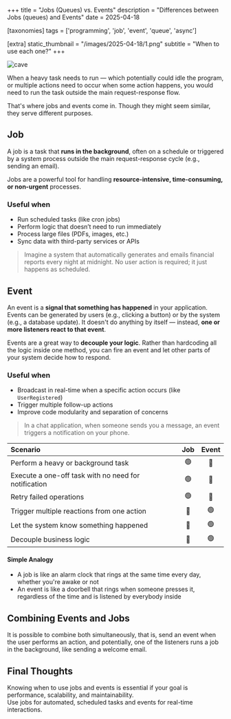 +++
title = "Jobs (Queues) vs. Events"
description = "Differences between Jobs (queues) and Events"
date = 2025-04-18

[taxonomies]
tags = ['programming', 'job', 'event', 'queue', 'async']

[extra]
static_thumbnail = "/images/2025-04-18/1.png"
subtitle = "When to use each one?"
+++

![cave](/images/2025-04-18/1.webp)

When a heavy task needs to run — which potentially could idle the program, or multiple actions need to occur when some
action happens, you would need to run the task outside the main request-response flow.

That's where jobs and events come in. Though they might seem similar, they serve different purposes.

## Job

A job is a task that **runs in the background**, often on a schedule or triggered by a system process outside the main
request-response cycle (e.g., sending an email).

Jobs are a powerful tool for handling **resource-intensive, time-consuming, or non-urgent** processes.

### Useful when

- Run scheduled tasks (like cron jobs)
- Perform logic that doesn’t need to run immediately
- Process large files (PDFs, images, etc.)
- Sync data with third-party services or APIs

> Imagine a system that automatically generates and emails financial reports every night at midnight. No user action is
required; it just happens as scheduled.

## Event

An event is a **signal that something has happened** in your application. Events can be generated by users (e.g.,
clicking a button) or by the system (e.g., a database update). It doesn't do anything by itself — instead, **one or more
listeners react to that event**.

Events are a great way to **decouple your logic**. Rather than hardcoding all the logic inside one method, you can fire
an event and let other parts of your system decide how to respond.

### Useful when

- Broadcast in real-time when a specific action occurs (like `UserRegistered`)
- Trigger multiple follow-up actions
- Improve code modularity and separation of concerns

> In a chat application, when someone sends you a message, an event triggers a notification on your phone.

<div class="separator"></div>

| Scenario                                             | **Job** | **Event** |
|:-----------------------------------------------------|:-------:|:---------:|
| Perform a heavy or background task                   |   🟢    |    🔴     |
| Execute a one-off task with no need for notification |   🟢    |    🔴     |
| Retry failed operations                              |   🟢    |    🔴     |
| Trigger multiple reactions from one action           |   🔴    |    🟢     |
| Let the system know something happened               |   🔴    |    🟢     |
| Decouple business logic                              |   🔴    |    🟢     |

#### Simple Analogy

- A job is like an alarm clock that rings at the same time every day, whether you're awake or not
- An event is like a doorbell that rings when someone presses it, regardless of the time and is listened by everybody inside

## Combining Events and Jobs

It is possible to combine both simultaneously, that is, send an event when the user performs an action, and potentially,
one of the listeners runs a job in the background, like sending a welcome email.

## Final Thoughts

Knowing when to use jobs and events is essential if your goal is performance, scalability, and maintainability.<br>
Use jobs for automated, scheduled tasks and events for real-time interactions.
